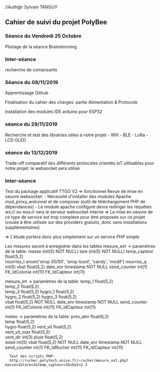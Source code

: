 //Auth@r Sylvain TANGUY


<h2> Cahier de suivi du projet PolyBee </h2>

<h3>Séance du Vendredi 25 Octobre </h3>

Pilotage de la séance Brainstorming

<h3>Inter-séance</h3>
  
recherche de composants
 
<h3>Séance du 08/11/2019 </h3>

  Apprentissage Github
  
  Finalisation du cahier des charges: partie Alimentation & Protocole
  
  Installation des modules IDE arduino pour ESP32

<h3>séance du 29/11/2019</h3>
  Recherche et test des librairies utiles à notre projet
    - Wifi
    - BLE
    - LoRa
    - LCD OLED

<h3>séance du 13/12/2019 </h3>

  Trade-off comparatif des différents protocoles orientés IoT utilisables pour notre projet: le websocket sera utilisé
 
<h3>Inter-séance</h3>
  Test du package applicatif TTGO V2 => fonctionnel
  Revue de mise en oeuvre websocket:
    - Nécessité d'installer des modules Apache mod_proxy_wstunnel et de composer (outil de téléchargement PHP de dépendances)
    - Le module apache configuré devra rediriger les requêtes ws:// ou wss:// vers le serveur websocket interne
  => La mise en oeuvre de ce type de service est trop complexe pour être proposée sur ce projet (vouée à être utilisée sur des providers gratuits, donc sans installations supplémentaires)
  
 => L'étude portera donc plus simplement sur un service PHP simple.
 
Les mesures seront à enregistrer dans les tables
mesure_ext
 -> paramètres de la table:
      masse (int(5) NOT NULL)
      tare (int(5) NOT NULL)
      temp_capteur	float(5,2)	
      nourriss_t	enum('sirop 50/50', 'sirop lourd', 'candy', 'modif')
      nourriss_q	int(5)
      vbat	float(5,2)
      date_enr	timestamp	 NOT NULL
      send_counter	int(1)
      FK_IdColonie	int(11)
      FK_IdCapteur	int(11)
      
mesure_int
  -> paramètres de la table:
      temp_1	float(5,2)	
      temp_2	float(5,2)	
      temp_3	float(5,2)
      hygro_1	float(5,2)	
      hygro_2	float(5,2)
      hygro_3	float(5,2)	
      vbat	float(5,2)	NOT NULL
      date_enr	timestamp	NOT NULL
      send_counter	int(1)
      FK_IdColonie	int(11)
      FK_IdCapteur	int(11)	
      
meteo
  -> paramètres de la table:
    	pres_atm	float(6,2)	
      temp	float(5,2)	
      hygro	float(5,2)
      vent_vit	float(5,2)	
      vent_vit_max	float(5,2)	
      vent_dir	int(3)
      pluie	float(5,2)	
      soleil	int(5)
      vbat	float(5,2)	NOT NULL
      date_enr	timestamp	NOT NULL
      send_counter	int(1)
      FK_IdRucher	int(11)
      FK_IdCapteur	int(11)
      
      
      Test des scripts PHP:
      http://rucher.polytech.unice.fr/~rucher/mesure_ext.php?masse=1&tare=2&temp_capteur=3&vbat=2.3
      
